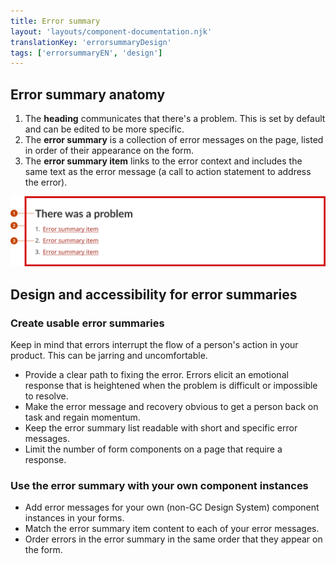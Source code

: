 ```yaml
---
title: Error summary
layout: 'layouts/component-documentation.njk'
translationKey: 'errorsummaryDesign'
tags: ['errorsummaryEN', 'design']
---
```


## Error summary anatomy

<ol class="anatomy-list">
  <li>The <strong>heading</strong> communicates that there's a problem. This is set by default and can be edited to be more specific.</li>
  <li>The <strong>error summary</strong> is a collection of error messages on the page, listed in order of their appearance on the form.</li>
  <li>The <strong>error summary item</strong> links to the error context and includes the same text as the error message (a call to action statement to address the error).</li>
</ol>

<img class="b-sm b-default p-300" src="/images/en/components/anatomy/gcds-error-summary-anatomy.svg" alt="A red rectangle frames a prominent heading that reads 'There's a problem' and a numbered list of 3 links with error summary items in the link text." />

## Design and accessibility for error summaries

### Create usable error summaries

Keep in mind that errors interrupt the flow of a person's action in your product. This can be jarring and uncomfortable.

- Provide a clear path to fixing the error. Errors elicit an emotional response that is heightened when the problem is difficult or impossible to resolve.
- Make the <gcds-link href="{{ links.errorMessage }}">error message</gcds-link> and recovery obvious to get a person back on task and regain momentum.
- Keep the error summary list readable with short and specific error messages.
- Limit the number of form components on a page that require a response.

### Use the error summary with your own component instances

- Add error messages for your own (non-GC Design System) component instances in your forms.
- Match the error summary item content to each of your error messages.
- Order errors in the error summary in the same order that they appear on the form.
